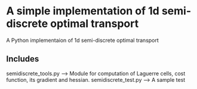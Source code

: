 # A simple implementation of 1d semi-discrete optimal transport

A Python implementaion of 1d semi-discrete optimal transport

## Includes

semidiscrete_tools.py --> Module for computation of Laguerre cells, cost function, its gradient and hessian. 
semidiscrete_test.py  --> A sample test 
